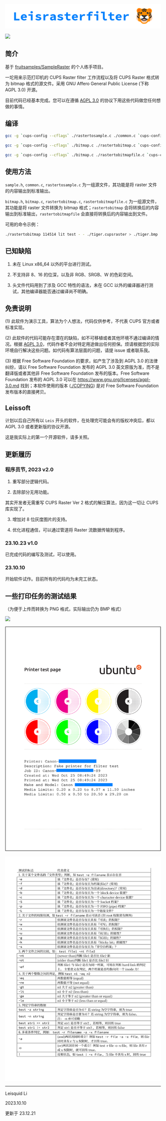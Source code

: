 ![](./img/leisrasterfilter.png)

![](./img/cover.png)

## 简介

基于 [fruitsamples/SampleRaster](https://github.com/fruitsamples/SampleRaster) 的个人练手项目。

一坨用来示范打印机的 CUPS Raster filter 工作流程以及将 CUPS Raster 格式转为 bitmap 格式的源文件。采用 GNU Affero General Public License (下称 AGPL 3.0) 开源。

目前代码已经基本完成。您可以在遵循 [AGPL 3.0](./COPYING.md) 的协议下用这些代码做您任何想做的事情。

## 编译

```sh
gcc -g `cups-config --cflags` ./rastertosample.c ./common.c `cups-config --libs` -o ./rastertosample
```

```sh
gcc -g `cups-config --cflags` ./bitmap.c ./rastertobitmap.c `cups-config --libs` -o ./rastertobitmap
```

```sh
gcc -g `cups-config --cflags` ./bitmap.c ./rastertobitmapfile.c `cups-config --libs` -o ./rastertobitmapfile
```

## 使用方法

`sample.h`, `common.c`, `rastertosample.c` 为一组源文件，其功能是将 raster 文件的内容输出到标准输出。

`bitmap.h`, `bitmap.c`, `rastertobitmap.c`, `rastertobitmapfile.c` 为一组源文件，其功能是将 raster 文件转换为 bitmap 格式；`rastertobitmap` 会将转换后的内容输出到标准输出，`rastertobitmapfile` 会直接将转换后的内容输出到文件。

可用的命令示例：

```sh
./rastertobitmap 114514 lit test - - ./tiger.cupsraster > ./tiger.bmp
```

## 已知缺陷

1. 未在 Linux x86_64 以外的平台进行测试。

2. 不支持非 8、16 的位深，以及非 RGB、SRGB、W 的色彩空间。

3. 头文件代码用到了涉及 GCC 特性的语法，未在 GCC 以外的编译器进行测试，其他编译器能否通过编译尚不明确。

## 免责说明

(1) 此软件为演示工具，算法为个人想法，代码仅供参考，不代表 CUPS 官方或者标准实现。

(2) 此软件的代码可能存在潜在的缺陷，如不可移植或者其他环境不通过编译的情况。根据 [AGPL 3.0](./COPYING)，代码作者不会对特定用途做出任何担保。烦请根据您的实际环境自行解决这些问题。如代码有算法层面的问题，请提 issue 或者联系我。

(3) 根据 Free Software Foundation 的要求，如产生了涉及到 AGPL 3.0 的法律纠纷，请以 Free Software Foundation 发布的 AGPL 3.0 英文原版为准，而不是翻译版或者其他非 Free Software Foundation 发布的版本。Free Software Foundation 发布的 AGPL 3.0 可以在 <https://www.gnu.org/licenses/agpl-3.0.md> 找到；本软件使用的版本 ([./COPYING](./COPYING)) 是对 Free Software Foundation 发布版本的直接拷贝。

## Leissoft

计划以后自己所有以 `Leis` 开头的软件，在处理完可能会有的版权冲突后，都以 AGPL 3.0 或者更新版的协议开源。

这是我实际上的第一个开源软件，请多关照。

## 更新履历

### 程序员节, 2023 v2.0

1. 重写部分逻辑代码。

2. 去除部分无用功能。

其实开发者无需重写 CUPS Raster Ver 2 格式的解压算法，因为这一切让 CUPS 库实现了。

3. 增加对 8 位灰度图片的支持。

4. 优化进程通信，可以通过管道将 Raster 流数据传输到程序。

### 23.10.23 v1.0

已完成代码的编写及测试，可以使用。

### 23.10.10

开始软件试作。目前所有的代码均为未完工状态。

## 一些打印任务的测试结果

（为便于上传而转换为 PNG 格式，实际输出仍为 BMP 格式）

![](./img/231024-4.png)

![](./img/ubuntu.png)

![](./img/test-command.png)

---

Leisquid Li

2023.10.10

更新于 23.12.21
